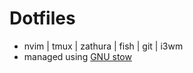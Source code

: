 # Dotfiles

- nvim | tmux | zathura | fish | git | i3wm
- managed using [GNU stow](https://www.gnu.org/software/stow)

